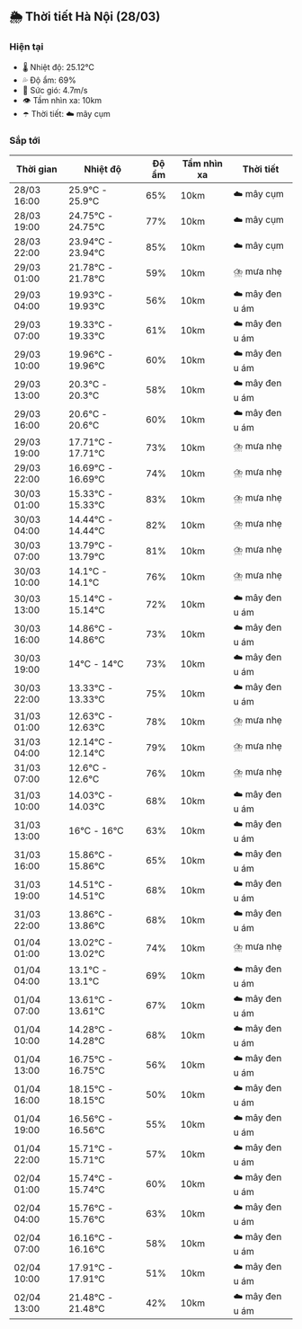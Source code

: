 ## 🌦️ Thời tiết Hà Nội (28/03)

### Hiện tại

- 🌡️ Nhiệt độ: 25.12℃
- 💦 Độ ẩm: 69%
- 💨 Sức gió: 4.7m/s
- 👁️ Tầm nhìn xa: 10km
- ☂️ Thời tiết: ☁️ mây cụm

### Sắp tới

| Thời gian | Nhiệt độ | Độ ẩm | Tầm nhìn xa | Thời tiết |
| --- | --- | --- | --- | --- |
| 28/03 16:00 | 25.9℃ - 25.9℃ | 65% | 10km | ☁️ mây cụm |
| 28/03 19:00 | 24.75℃ - 24.75℃ | 77% | 10km | ☁️ mây cụm |
| 28/03 22:00 | 23.94℃ - 23.94℃ | 85% | 10km | ☁️ mây cụm |
| 29/03 01:00 | 21.78℃ - 21.78℃ | 59% | 10km | ⛈️ mưa nhẹ |
| 29/03 04:00 | 19.93℃ - 19.93℃ | 56% | 10km | ☁️ mây đen u ám |
| 29/03 07:00 | 19.33℃ - 19.33℃ | 61% | 10km | ☁️ mây đen u ám |
| 29/03 10:00 | 19.96℃ - 19.96℃ | 60% | 10km | ☁️ mây đen u ám |
| 29/03 13:00 | 20.3℃ - 20.3℃ | 58% | 10km | ☁️ mây đen u ám |
| 29/03 16:00 | 20.6℃ - 20.6℃ | 60% | 10km | ☁️ mây đen u ám |
| 29/03 19:00 | 17.71℃ - 17.71℃ | 73% | 10km | ⛈️ mưa nhẹ |
| 29/03 22:00 | 16.69℃ - 16.69℃ | 74% | 10km | ⛈️ mưa nhẹ |
| 30/03 01:00 | 15.33℃ - 15.33℃ | 83% | 10km | ⛈️ mưa nhẹ |
| 30/03 04:00 | 14.44℃ - 14.44℃ | 82% | 10km | ⛈️ mưa nhẹ |
| 30/03 07:00 | 13.79℃ - 13.79℃ | 81% | 10km | ⛈️ mưa nhẹ |
| 30/03 10:00 | 14.1℃ - 14.1℃ | 76% | 10km | ⛈️ mưa nhẹ |
| 30/03 13:00 | 15.14℃ - 15.14℃ | 72% | 10km | ☁️ mây đen u ám |
| 30/03 16:00 | 14.86℃ - 14.86℃ | 73% | 10km | ☁️ mây đen u ám |
| 30/03 19:00 | 14℃ - 14℃ | 73% | 10km | ☁️ mây đen u ám |
| 30/03 22:00 | 13.33℃ - 13.33℃ | 75% | 10km | ☁️ mây đen u ám |
| 31/03 01:00 | 12.63℃ - 12.63℃ | 78% | 10km | ⛈️ mưa nhẹ |
| 31/03 04:00 | 12.14℃ - 12.14℃ | 79% | 10km | ⛈️ mưa nhẹ |
| 31/03 07:00 | 12.6℃ - 12.6℃ | 76% | 10km | ⛈️ mưa nhẹ |
| 31/03 10:00 | 14.03℃ - 14.03℃ | 68% | 10km | ☁️ mây đen u ám |
| 31/03 13:00 | 16℃ - 16℃ | 63% | 10km | ☁️ mây đen u ám |
| 31/03 16:00 | 15.86℃ - 15.86℃ | 65% | 10km | ☁️ mây đen u ám |
| 31/03 19:00 | 14.51℃ - 14.51℃ | 68% | 10km | ☁️ mây đen u ám |
| 31/03 22:00 | 13.86℃ - 13.86℃ | 68% | 10km | ☁️ mây đen u ám |
| 01/04 01:00 | 13.02℃ - 13.02℃ | 74% | 10km | ⛈️ mưa nhẹ |
| 01/04 04:00 | 13.1℃ - 13.1℃ | 69% | 10km | ☁️ mây đen u ám |
| 01/04 07:00 | 13.61℃ - 13.61℃ | 67% | 10km | ☁️ mây đen u ám |
| 01/04 10:00 | 14.28℃ - 14.28℃ | 68% | 10km | ☁️ mây đen u ám |
| 01/04 13:00 | 16.75℃ - 16.75℃ | 56% | 10km | ☁️ mây đen u ám |
| 01/04 16:00 | 18.15℃ - 18.15℃ | 50% | 10km | ☁️ mây đen u ám |
| 01/04 19:00 | 16.56℃ - 16.56℃ | 55% | 10km | ☁️ mây đen u ám |
| 01/04 22:00 | 15.71℃ - 15.71℃ | 57% | 10km | ☁️ mây đen u ám |
| 02/04 01:00 | 15.74℃ - 15.74℃ | 60% | 10km | ☁️ mây đen u ám |
| 02/04 04:00 | 15.76℃ - 15.76℃ | 63% | 10km | ☁️ mây đen u ám |
| 02/04 07:00 | 16.16℃ - 16.16℃ | 58% | 10km | ☁️ mây đen u ám |
| 02/04 10:00 | 17.91℃ - 17.91℃ | 51% | 10km | ☁️ mây đen u ám |
| 02/04 13:00 | 21.48℃ - 21.48℃ | 42% | 10km | ☁️ mây đen u ám |
